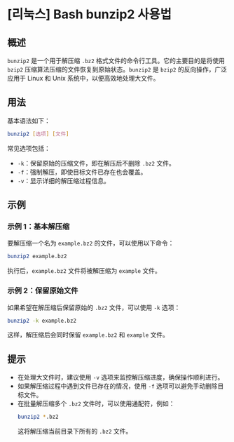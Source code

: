 # [리눅스] Bash bunzip2 사용법

## 概述
`bunzip2` 是一个用于解压缩 `.bz2` 格式文件的命令行工具。它的主要目的是将使用 `bzip2` 压缩算法压缩的文件恢复到原始状态。`bunzip2` 是 `bzip2` 的反向操作，广泛应用于 Linux 和 Unix 系统中，以便高效地处理大文件。

## 用法
基本语法如下：
```bash
bunzip2 [选项] [文件]
```
常见选项包括：
- `-k`：保留原始的压缩文件，即在解压后不删除 `.bz2` 文件。
- `-f`：强制解压，即使目标文件已存在也会覆盖。
- `-v`：显示详细的解压缩过程信息。

## 示例
### 示例 1：基本解压缩
要解压缩一个名为 `example.bz2` 的文件，可以使用以下命令：
```bash
bunzip2 example.bz2
```
执行后，`example.bz2` 文件将被解压缩为 `example` 文件。

### 示例 2：保留原始文件
如果希望在解压缩后保留原始的 `.bz2` 文件，可以使用 `-k` 选项：
```bash
bunzip2 -k example.bz2
```
这样，解压缩后会同时保留 `example.bz2` 和 `example` 文件。

## 提示
- 在处理大文件时，建议使用 `-v` 选项来监控解压缩进度，确保操作顺利进行。
- 如果解压缩过程中遇到文件已存在的情况，使用 `-f` 选项可以避免手动删除目标文件。
- 在批量解压缩多个 `.bz2` 文件时，可以使用通配符，例如：
  ```bash
  bunzip2 *.bz2
  ```
  这将解压缩当前目录下所有的 `.bz2` 文件。